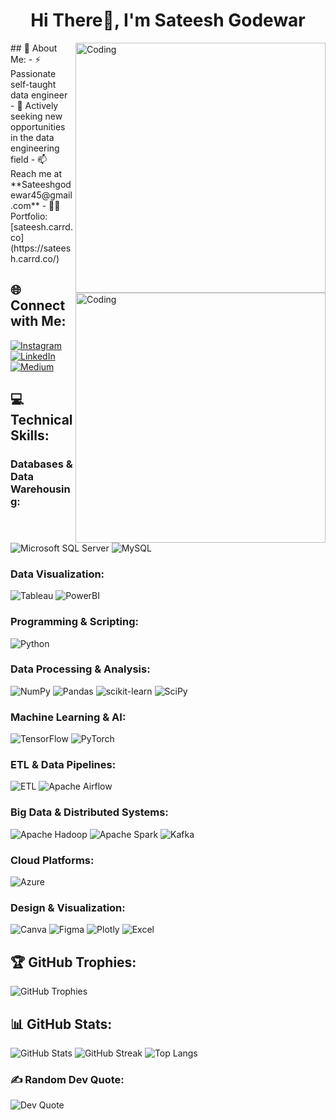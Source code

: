 
<h1 align="center">Hi There👋, I'm Sateesh Godewar</h1>
<img align="right" alt="Coding" width="400" src="https://media.tenor.com/NOYF3f82b_gAAAAC/programmer.gif">
<img align="right" alt="Coding" width="400" src="https://media.giphy.com/media/qgQUggAC3Pfv687qPC/giphy.gif">
## 💫 About Me:
- ⚡ Passionate self-taught data engineer
- 🤔 Actively seeking new opportunities in the data engineering field
- 📫 Reach me at **Sateeshgodewar45@gmail.com**
- 👨‍💻 Portfolio: [sateesh.carrd.co](https://sateesh.carrd.co/)

## 🌐 Connect with Me:
[![Instagram](https://img.shields.io/badge/Instagram-%23E4405F.svg?style=flat-square&logo=Instagram&logoColor=white)](https://instagram.com/analytic_guide)
[![LinkedIn](https://img.shields.io/badge/LinkedIn-%230077B5.svg?style=flat-square&logo=linkedin&logoColor=white)](https://linkedin.com/in/sateesh-godewar)
[![Medium](https://img.shields.io/badge/Medium-12100E?style=flat-square&logo=medium&logoColor=white)](https://medium.com/@@sateeshgodewar45)

## 💻 Technical Skills:

### Databases & Data Warehousing:
![Microsoft SQL Server](https://img.shields.io/badge/Microsoft%20SQL%20Server-CC2927?style=flat-square&logo=microsoft%20sql%20server&logoColor=white)
![MySQL](https://img.shields.io/badge/MySQL-%2300f.svg?style=flat-square&logo=mysql&logoColor=white)

### Data Visualization:
![Tableau](https://img.shields.io/badge/Tableau-E97627?style=flat-square&logo=tableau&logoColor=white)
![PowerBI](https://img.shields.io/badge/PowerBI-F2C811?style=flat-square&logo=power-bi&logoColor=black)

### Programming & Scripting:
![Python](https://img.shields.io/badge/Python-3670A0?style=flat-square&logo=python&logoColor=ffdd54)

### Data Processing & Analysis:
![NumPy](https://img.shields.io/badge/NumPy-%23013243.svg?style=flat-square&logo=numpy&logoColor=white)
![Pandas](https://img.shields.io/badge/Pandas-%23150458.svg?style=flat-square&logo=pandas&logoColor=white)
![scikit-learn](https://img.shields.io/badge/scikit--learn-%23F7931E.svg?style=flat-square&logo=scikit-learn&logoColor=white)
![SciPy](https://img.shields.io/badge/SciPy-%230C55A5.svg?style=flat-square&logo=scipy&logoColor=white)

### Machine Learning & AI:
![TensorFlow](https://img.shields.io/badge/TensorFlow-%23FF6F00.svg?style=flat-square&logo=TensorFlow&logoColor=white)
![PyTorch](https://img.shields.io/badge/PyTorch-%23EE4C2C.svg?style=flat-square&logo=PyTorch&logoColor=white)

### ETL & Data Pipelines:
![ETL](https://img.shields.io/badge/ETL-blue)
![Apache Airflow](https://img.shields.io/badge/Apache%20Airflow-017CEE?style=flat-square&logo=apache-airflow&logoColor=white)

### Big Data & Distributed Systems:
![Apache Hadoop](https://img.shields.io/badge/Apache%20Hadoop-66CCFF?style=flat-square&logo=apache-hadoop&logoColor=black)
![Apache Spark](https://img.shields.io/badge/Apache%20Spark-E25A1C?style=flat-square&logo=apache-spark&logoColor=white)
![Kafka](https://img.shields.io/badge/Apache%20Kafka-231F20?style=flat-square&logo=apache-kafka&logoColor=white)

### Cloud Platforms:
![Azure](https://img.shields.io/badge/Azure-%230072C6.svg?style=flat-square&logo=azure-devops&logoColor=white)

### Design & Visualization:
![Canva](https://img.shields.io/badge/Canva-%2300C4CC.svg?style=flat-square&logo=Canva&logoColor=white)
![Figma](https://img.shields.io/badge/Figma-%23F24E1E.svg?style=flat-square&logo=figma&logoColor=white)
![Plotly](https://img.shields.io/badge/Plotly-%233F4F75.svg?style=flat-square&logo=plotly&logoColor=white)
![Excel](https://img.shields.io/badge/Microsoft%20Excel-217346?style=flat-square&logo=microsoft%20excel&logoColor=white)

## 🏆 GitHub Trophies:
![GitHub Trophies](https://github-profile-trophy.vercel.app/?username=satg01&theme=juicyfresh&no-frame=false&no-bg=false&margin-w=4)

## 📊 GitHub Stats:
![GitHub Stats](https://github-readme-stats.vercel.app/api?username=satg01&theme=tokyonight&hide_border=false&include_all_commits=true&count_private=false)
![GitHub Streak](https://github-readme-streak-stats.herokuapp.com/?user=satg01&theme=tokyonight&hide_border=false)
![Top Langs](https://github-readme-stats.vercel.app/api/top-langs/?username=satg01&theme=tokyonight&hide_border=false&include_all_commits=true&count_private=false&layout=compact)

### ✍️ Random Dev Quote:
![Dev Quote](https://quotes-github-readme.vercel.app/api?type=vertical&theme=radical)

